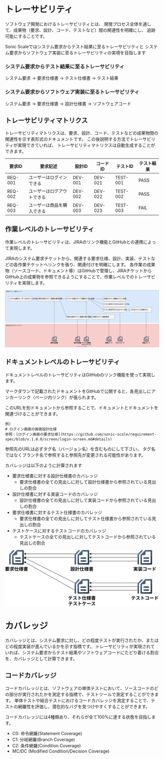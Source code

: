 # トレーサビリティ

ソフトウェア開発におけるトレーサビリティとは、
開発プロセス全体を通して、成果物（要求、設計、コード、テストなど）間の関連性を明確にし、
追跡可能にすることです。

Sonic Scaleではシステム要求からテスト結果に至るトレーサビリティと
システム要求からソフトウェア実装に至るトレーサビリティの実現を目指します

### システム要求からテスト結果に至るトレーサビリティ
システム要求
-> 要求仕様書
-> テスト仕様書
-> テスト結果

### システム要求からソフトウェア実装に至るトレーサビリティ
システム要求
-> 要求仕様書
-> 設計仕様書
-> ソフトウェアコード

## トレーサビリティマトリクス

トレーサビリティマトリクスは、要求、設計、コード、テストなどの成果物間の関連性を示す表形式のドキュメントです。
この後説明する方法でトレーサビリティが実現できていれば、
トレーサビリティマトリクスは自動生成することができます。

| 要求ID | 要求記述 | 設計ID | コードID | テストID | テスト結果 |
|---|---|---|---|---|---|
| REQ-001 | ユーザーはログインできる | DEV-001 | DEV-021 | TEST-001 | PASS |
| REQ-002 | ユーザーはログアウトできる | DEV-002 | DEV-022 | TEST-002 | PASS |
| REQ-003 | ユーザーは商品を購入できる | DEV-003 | DEV-023 | TEST-003 | FAIL |

## 作業レベルのトレーサビリティ

作業レベルのトレーサビリティは、JIRAのリンク機能とGitHubとの連携によって実現します。

JIRAのシステム要求チケットから、関連する要求仕様、設計、実装、テストなどの各作業チケットへリンクを張り、関連付けを明確にします。
各作業の成果物（ソースコード、ドキュメント等）はGitHubで管理し、JIRAチケットからGitHub上の成果物を参照できるようにすることで、作業レベルでのトレーサビリティを実現します。

![トレーサビリティ](../draw.io/traceability.drawio.svg)

## ドキュメントレベルのトレーサビリティ

ドキュメントレベルのトレーサビリティはGitHubのリンク機能を使って実現します。

マークダウンで記載されたドキュメントをGitHubで公開すると、各見出しにアンカーリンク（ページ内リンク）が張られます。

このURLを別ドキュメントから参照することで、ドキュメントとドキュメントを関連づけることができます。

```
例)
# ログイン画面の画面設計仕様
参照：[ログイン画面の要求仕様](https://github.com/sonic-scale/requirement-spec/blob/v.1.0.0/screen/login-screen.md#details)
```

参照先のURLは必ずタグ名（バージョン名）を含むものにして下さい。
タグ名ではなくブランチ名で参照すると参照先が変更される可能性があります。

カバレッジは以下のように計算されます
- 要求仕様書に対する設計仕様書のカバレッジ
    - 要求仕様書の全ての見出しに対して設計仕様書から参照されている見出しの割合
- 設計仕様書に対する実装コードのカバレッジ
    - 設計仕様書の全ての見出しに対して実装コードから参照されている見出しの割合
- 要求仕様書に対するテスト仕様書のカバレッジ
    - 要求仕様書の全ての見出しに対してテスト仕様書から参照されている見出しの割合
- テストケースに対するテストコードのカバレッジ
    - テストケースの全ての見出しに対してテストコードから参照されている見出しの割合

![ドキュメント トレーサビリティ](../draw.io/document-traceability.drawio.svg)

# カバレッジ

カバレッジとは、システム要求に対し、どの程度テストが実行されたか、またはどの程度実装が進んでいるかを示す指標です。
トレーサビリティが実現されていれば、システム要求からテスト結果やソフトウェアコードにたどり着ける割合を、カバレッジとして計算できます。

## コードカバレッジ

コードカバレッジとは、ソフトウェアの単体テストにおいて、ソースコードのどの部分が実行されたかを測定する指標で、テストツールで測定することができます。
単体テストや結合テストにおけるコードカバレッジを測定することで、テストの網羅性を評価し、潜在的なバグを見つけやすくすることができます。

コードカバレッジには4種類あり、それらが全て100%に達する状態を目指します。
- C0: 命令網羅(Statement Coverage)
- C1: 分岐網羅(Branch Coverage)
- C2: 条件網羅(Condition Coverage)
- MC/DC (Modified Condition/Decision Coverage)
